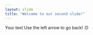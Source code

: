 ```yaml
---
layout: slide
title: "Welcome to our second slide!"
---
```

Your text
Use the left arrow to go back! :D
